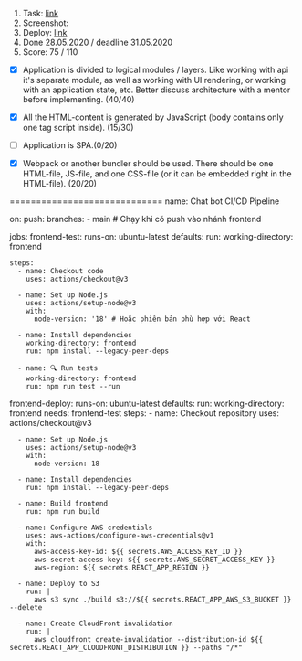 1. Task: [link](https://github.com/)
2. Screenshot:
3. Deploy: [link](https://github.com/)
4. Done 28.05.2020 / deadline 31.05.2020
5. Score: 75 / 110
  - [x] Application is divided to logical modules / layers. Like working with api it's separate module, as well as working with UI rendering, or working with an application state, etc. Better discuss architecture with a mentor before implementing. (40/40)
  - [x] All the HTML-content is generated by JavaScript (body contains only one tag script inside). (15/30) 
  - [ ] Application is SPA.(0/20)
  - [x] Webpack or another bundler should be used. There should be one HTML-file, JS-file, and one CSS-file (or it can be embedded right in the HTML-file). (20/20)


=============================
name: Chat bot CI/CD Pipeline

on:
  push:
    branches:
      - main # Chạy khi có push vào nhánh frontend

jobs:
  frontend-test:
    runs-on: ubuntu-latest
    defaults:
      run:
        working-directory: frontend

    steps:
      - name: Checkout code
        uses: actions/checkout@v3

      - name: Set up Node.js
        uses: actions/setup-node@v3
        with:
          node-version: '18' # Hoặc phiên bản phù hợp với React

      - name: Install dependencies
        working-directory: frontend
        run: npm install --legacy-peer-deps

      - name: 🔍 Run tests
        working-directory: frontend
        run: npm run test --run

  frontend-deploy:
    runs-on: ubuntu-latest
    defaults:
      run:
        working-directory: frontend
    needs: frontend-test
    steps:
      - name: Checkout repository
        uses: actions/checkout@v3

      - name: Set up Node.js
        uses: actions/setup-node@v3
        with:
          node-version: 18

      - name: Install dependencies
        run: npm install --legacy-peer-deps

      - name: Build frontend
        run: npm run build

      - name: Configure AWS credentials
        uses: aws-actions/configure-aws-credentials@v1
        with:
          aws-access-key-id: ${{ secrets.AWS_ACCESS_KEY_ID }}
          aws-secret-access-key: ${{ secrets.AWS_SECRET_ACCESS_KEY }}
          aws-region: ${{ secrets.REACT_APP_REGION }}

      - name: Deploy to S3
        run: |
          aws s3 sync ./build s3://${{ secrets.REACT_APP_AWS_S3_BUCKET }} --delete

      - name: Create CloudFront invalidation
        run: |
          aws cloudfront create-invalidation --distribution-id ${{ secrets.REACT_APP_CLOUDFRONT_DISTRIBUTION }} --paths "/*"
